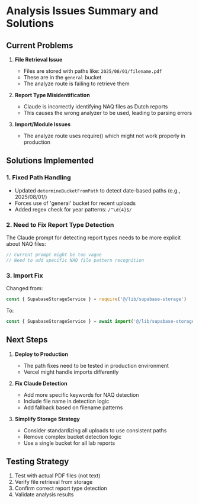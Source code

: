 # Analysis Issues Summary and Solutions

## Current Problems

1. **File Retrieval Issue**
   - Files are stored with paths like: `2025/08/01/filename.pdf`
   - These are in the `general` bucket
   - The analyze route is failing to retrieve them

2. **Report Type Misidentification**
   - Claude is incorrectly identifying NAQ files as Dutch reports
   - This causes the wrong analyzer to be used, leading to parsing errors

3. **Import/Module Issues**
   - The analyze route uses require() which might not work properly in production

## Solutions Implemented

### 1. Fixed Path Handling
- Updated `determineBucketFromPath` to detect date-based paths (e.g., 2025/08/01/)
- Forces use of 'general' bucket for recent uploads
- Added regex check for year patterns: `/^\d{4}$/`

### 2. Need to Fix Report Type Detection
The Claude prompt for detecting report types needs to be more explicit about NAQ files:

```javascript
// Current prompt might be too vague
// Need to add specific NAQ file pattern recognition
```

### 3. Import Fix
Changed from:
```javascript
const { SupabaseStorageService } = require('@/lib/supabase-storage')
```
To:
```javascript
const { SupabaseStorageService } = await import('@/lib/supabase-storage')
```

## Next Steps

1. **Deploy to Production**
   - The path fixes need to be tested in production environment
   - Vercel might handle imports differently

2. **Fix Claude Detection**
   - Add more specific keywords for NAQ detection
   - Include file name in detection logic
   - Add fallback based on filename patterns

3. **Simplify Storage Strategy**
   - Consider standardizing all uploads to use consistent paths
   - Remove complex bucket detection logic
   - Use a single bucket for all lab reports

## Testing Strategy

1. Test with actual PDF files (not text)
2. Verify file retrieval from storage
3. Confirm correct report type detection
4. Validate analysis results